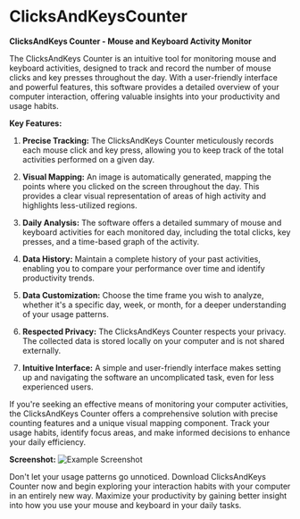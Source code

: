 # ClicksAndKeysCounter
**ClicksAndKeys Counter - Mouse and Keyboard Activity Monitor**

The ClicksAndKeys Counter is an intuitive tool for monitoring mouse and keyboard activities, designed to track and record the number of mouse clicks and key presses throughout the day. With a user-friendly interface and powerful features, this software provides a detailed overview of your computer interaction, offering valuable insights into your productivity and usage habits.

**Key Features:**

1. **Precise Tracking:** The ClicksAndKeys Counter meticulously records each mouse click and key press, allowing you to keep track of the total activities performed on a given day.

2. **Visual Mapping:** An image is automatically generated, mapping the points where you clicked on the screen throughout the day. This provides a clear visual representation of areas of high activity and highlights less-utilized regions.

3. **Daily Analysis:** The software offers a detailed summary of mouse and keyboard activities for each monitored day, including the total clicks, key presses, and a time-based graph of the activity.

4. **Data History:** Maintain a complete history of your past activities, enabling you to compare your performance over time and identify productivity trends.

5. **Data Customization:** Choose the time frame you wish to analyze, whether it's a specific day, week, or month, for a deeper understanding of your usage patterns.

6. **Respected Privacy:** The ClicksAndKeys Counter respects your privacy. The collected data is stored locally on your computer and is not shared externally.

7. **Intuitive Interface:** A simple and user-friendly interface makes setting up and navigating the software an uncomplicated task, even for less experienced users.

If you're seeking an effective means of monitoring your computer activities, the ClicksAndKeys Counter offers a comprehensive solution with precise counting features and a unique visual mapping component. Track your usage habits, identify focus areas, and make informed decisions to enhance your daily efficiency.

**Screenshot:**
![Example Screenshot](link_to_image)

Don't let your usage patterns go unnoticed. Download ClicksAndKeys Counter now and begin exploring your interaction habits with your computer in an entirely new way. Maximize your productivity by gaining better insight into how you use your mouse and keyboard in your daily tasks.
